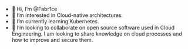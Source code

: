 - 👋 Hi, I’m @Fabr1ce
- 👀 I’m interested in Cloud-native architectures.
- 🌱 I’m currently learning Kubernetes.
- 💞️ I’m looking to collaborate on open source software used in Cloud Engineering. I am looking to share knowledge on cloud processes and how to improve and secure them.
<!---
Fabr1ce/Fabr1ce is a ✨ special ✨ repository because its `README.md` (this file) appears on your GitHub profile.
You can click the Preview link to take a look at your changes.
--->

